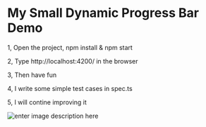 # My Small Dynamic Progress Bar Demo

1, Open the project, npm install & npm start

2, Type http://localhost:4200/ in the browser

3, Then have fun

4, I write some simple test cases in spec.ts

5, I will contine improving it



![enter image description here](https://github.com/VickyFengYu/angular-progress-bar/blob/master/progress_bar_demo.jpg?raw=true)	






